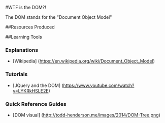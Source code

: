 #WTF is the DOM?!

The DOM stands for the "Document Object Model"

##Resources Produced


##Learning Tools
### Explanations
* [Wikipedia] (https://en.wikipedia.org/wiki/Document_Object_Model)

### Tutorials
* [JQuery and the DOM] (https://www.youtube.com/watch?v=LYKRkHSLE2E)

### Quick Reference Guides
* [DOM visual] (http://todd-henderson.me/images/2014/DOM-Tree.png)
